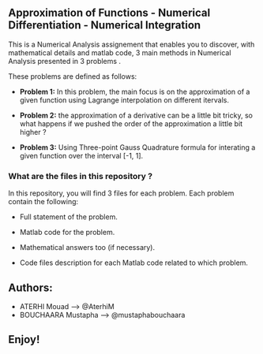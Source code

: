 ## **Approximation of Functions - Numerical Differentiation - Numerical Integration**

This is a Numerical Analysis assignement that enables you to discover, with mathematical details and matlab code, 
3 main methods in Numerical Analysis presented in 3 problems .

These problems are defined as follows:

- **Problem 1:** In this problem, the main focus is on the approximation of a given function
using Lagrange interpolation on different itervals.

- **Problem 2:** the approximation of a derivative can be a little bit tricky, so what happens 
if we pushed the order of the approximation a little bit higher ?

- **Problem 3:** Using Three-point Gauss Quadrature formula for interating a given function over 
the interval [-1, 1].


### **What are the files in this repository ?**

In this repository, you will find 3 files for each problem. Each problem contain the following:

- Full statement of the problem.

- Matlab code for the problem.

- Mathematical answers too (if necessary).

- Code files description for each Matlab code related to which problem.

## **Authors:**
- ATERHI Mouad --> @AterhiM
- BOUCHAARA Mustapha --> @mustaphabouchaara

## **Enjoy!**
